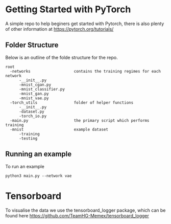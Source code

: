# Getting Started with PyTorch

A simple repo to help beginers get started with Pytorch, there is also plenty of other information at https://pytorch.org/tutorials/

## Folder Structure

Below is an outline of the folde structure for the repo.

```
root
  -networks                   contains the training regimes for each network
      -__init__.py
      -mnist_cgan.py
      -mnist_classifier.py
      -mnist_gan.py
      -mnist_vae.py
  -torch_utils                folder of helper functions
      -__init__.py
      -dataset.py
      -torch_io.py
  -main.py                    the primary script which performs training
  -mnist                      example dataset
      -training
      -testing
```

## Running an example

To run an example

```
python3 main.py --network vae
```

# Tensorboard

To visualise the data we use the tensorboard_logger package, which can be found here https://github.com/TeamHG-Memex/tensorboard_logger
